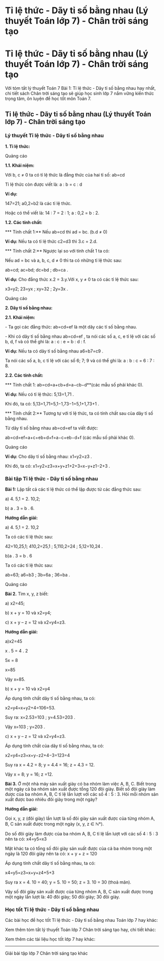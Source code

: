 # Tỉ lệ thức - Dãy tỉ số bằng nhau (Lý thuyết Toán lớp 7) - Chân trời sáng tạo

# Tỉ lệ thức - Dãy tỉ số bằng nhau (Lý thuyết Toán lớp 7) - Chân trời sáng tạo

Với tóm tắt lý thuyết Toán 7 Bài 1: Tỉ lệ thức - Dãy tỉ số bằng nhau hay nhất, chi tiết sách Chân trời sáng tạo sẽ giúp học sinh lớp 7 nắm vững kiến thức trọng tâm, ôn luyện để học tốt môn Toán 7.

## Tỉ lệ thức - Dãy tỉ số bằng nhau (Lý thuyết Toán lớp 7) - Chân trời sáng tạo

### **Lý thuyết Tỉ lệ thức - Dãy tỉ số bằng nhau**

**1\. Tỉ lệ thức:**

Quảng cáo

**1.1. Khái niệm:**

Với b, c ≠ 0 ta có tỉ lệ thức là đẳng thức của hai tỉ số: ab=cd

Tỉ lệ thức còn được viết là: a : b = c : d

**Ví dụ:**

147=21; a0,2=b2 là các tỉ lệ thức. 

Hoặc có thể viết là: 14 : 7 = 2 : 1; a : 0,2 = b : 2.

**1.2. Các tính chất:**

*** Tính chất 1:** Nếu ab=cd thì ad = bc. (b.d ≠ 0)

**Ví dụ:** Nếu ta có tỉ lệ thức c2=d3 thì 3.c = 2.d.

*** Tính chất 2:** Ngược lại so với tính chất 1 ta có: 

Nếu ad = bc và a, b, c, d ≠ 0 thì ta có những tỉ lệ thức sau:

ab=cd; ac=bd; dc=bd ; db=ca .

**Ví dụ:** Cho đẳng thức x.2 = 3.y.Với x, y ≠ 0 ta có các tỉ lệ thức sau:

x3=y2; 23=yx ; xy=32 ; 2y=3x .

Quảng cáo

**2\. Dãy tỉ số bằng nhau:**

**2.1. Khái niệm:**

\- Ta gọi các đẳng thức: ab=cd=ef là một dãy các tỉ số bằng nhau.

\- Khi có dãy tỉ số bằng nhau ab=cd=ef , ta nói các số a, c, e tỉ lệ với các số b, d, f và có thể ghi là: a : c : e = b : d : f.

**Ví dụ:** Nếu ta có dãy tỉ số bằng nhau a6=b7=c9 .

Ta nói các số a, b, c tỉ lệ với các số 6; 7; 9 và có thể ghi là: a : b : c = 6 : 7 : 8.

**2.2. Các tính chất:**

*** Tính chất 1: ab=cd=a+cb+d=a−cb−d**(các mẫu số phải khác 0).

**Ví dụ:** Nếu có tỉ lệ thức: 5,13=1,71 .

Khi đó, ta có: 5,13=1,71=5,1−1,73−1=5,1+1,73+1 .

*** Tính chất 2:** Tương tự với tỉ lệ thức, ta có tính chất sau của dãy tỉ số bằng nhau.

Từ dãy tỉ số bằng nhau ab=cd=ef ta viết được:

ab=cd=ef=a+c+eb+d+f=a−c+eb−d+f (các mẫu số phải khác 0).

Quảng cáo

**Ví dụ:** Cho dãy tỉ số bằng nhau: x1=y2=z3 .

Khi đó, ta có: x1=y2=z3=x+y+z1+2+3=x−y+z1−2+3 .

### **Bài tập Tỉ lệ thức - Dãy tỉ số bằng nhau**

**Bài 1:** Lập tất cả các tỉ lệ thức có thể lập được từ các đẳng thức sau:

a) 4. 5,1 = 2. 10,2;

b) a . 3 = b . 6.

**Hướng dẫn giải:**

a) 4. 5,1 = 2. 10,2

Ta có các tỉ lệ thức sau:

42=10,25,1; 410,2=25,1 ; 5,110,2=24 ; 5,12=10,24 .

b)a . 3 = b . 6

Ta có các tỉ lệ thức sau:

ab=63; a6=b3 ; 3b=6a ; 36=ba .

Quảng cáo

**Bài 2.** Tìm x, y, z biết:

a) x2=45;

b) x + y = 10 và x2=y4;

c) x + y – z = 12 và x2=y4=z3.

**Hướng dẫn giải:**

a)x2=45

x . 5 = 4 . 2

5x = 8

x=85

Vậy x=85.

b) x + y = 10 và x2=y4

Áp dụng tính chất dãy tỉ số bằng nhau, ta có:

x2=y4=x+y2+4=106=53.

Suy ra: x=2.53=103 ; y=4.53=203 .

Vậy x=103 ; y=203 .

c) x + y – z = 12 và x2=y4=z3.

Áp dụng tính chất của dãy tỉ số bằng nhau, ta có:

x2=y4=z3=x+y−z2+4−3=123=4

Suy ra x = 4.2 = 8; y = 4.4 = 16; z = 4.3 = 12.

Vậy x = 8; y = 16; z =12.

**Bài 3.** Ở một nhà máy sản xuất giày có ba nhóm làm việc A, B, C. Biết trong một ngày cả ba nhóm sản xuất được tổng 120 đôi giày. Biết số đôi giày làm được của ba nhóm A, B, C tỉ lệ lần lượt với các số 4 : 5 : 3. Hỏi mỗi nhóm sản xuất được bao nhiêu đôi giày trong một ngày?

**Hướng dẫn giải:**

Gọi x, y, z (đôi giày) lần lượt là số đôi giày sản xuất được của từng nhóm A, B, C sản xuất được trong một ngày (x, y, z ∈ ℕ*).

Do số đôi giày làm được của ba nhóm A, B, C tỉ lệ lần lượt với các số 4 : 5 : 3 nên ta có: x4=y5=x3

Mặt khác ta có tổng số đôi giày sản xuất được của cả ba nhóm trong một ngày là 120 đôi giày nên ta có: x + y + z = 120 

Áp dụng tính chất dãy tỉ số bằng nhau, ta có:

x4=y5=z3=x+y+z4+5+3

Suy ra x = 4. 10 = 40; y = 5. 10 = 50; z = 3. 10 = 30 (thoả mãn).

Vậy số đôi giày sản xuất được của từng nhóm A, B, C sản xuất được trong một ngày lần lượt là: 40 đôi giày; 50 đôi giày; 30 đôi giày.

### **Học tốt Tỉ lệ thức - Dãy tỉ số bằng nhau**

Các bài học để học tốt Tỉ lệ thức - Dãy tỉ số bằng nhau Toán lớp 7 hay khác:

Xem thêm tóm tắt lý thuyết Toán lớp 7 Chân trời sáng tạo hay, chi tiết khác:

Xem thêm các tài liệu học tốt lớp 7 hay khác:

* * *

Giải bài tập lớp 7 Chân trời sáng tạo khác
